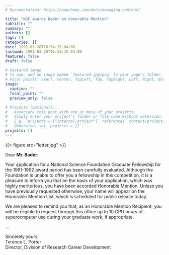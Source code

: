 ```yaml
---
# Documentation: https://wowchemy.com/docs/managing-content/

title: "NSF awards Bader an Honorable Mention"
subtitle: ""
summary: ""
authors: []
tags: []
categories: []
date: 1991-03-20T16:54:15-04:00
lastmod: 1991-03-20T16:54:15-04:00
featured: false
draft: false

# Featured image
# To use, add an image named `featured.jpg/png` to your page's folder.
# Focal points: Smart, Center, TopLeft, Top, TopRight, Left, Right, BottomLeft, Bottom, BottomRight.
image:
  caption: ""
  focal_point: ""
  preview_only: false

# Projects (optional).
#   Associate this post with one or more of your projects.
#   Simply enter your project's folder or file name without extension.
#   E.g. `projects = ["internal-project"]` references `content/project/deep-learning/index.md`.
#   Otherwise, set `projects = []`.
projects: []
---
```


{{< figure src="letter.jpg" >}}

Dear **Mr. Bader**:

Your application for a National Science Foundation Graduate Fellowship for the 1991-1992 award period has been carefully evaluated. Although the Foundation is unable to offer you a fellowship in this competition, it is a pleasure to inform you that on the basis of your application, which was highly meritorious, you have been accorded Honorable Mention.  Unless you have previously requested otherwise, your name will appear on the Honorable Mention List, which is scheduled for public release today.

We are pleased to remind you that, as an Honorable Mention Recipient, you will be eligible to request through this office up to 10 CPU hours of superocmputer use during your graduate work, if appropriate.

...

Sincerely yours,   
Terence L. Porter   
Director, Division of Research Career Development